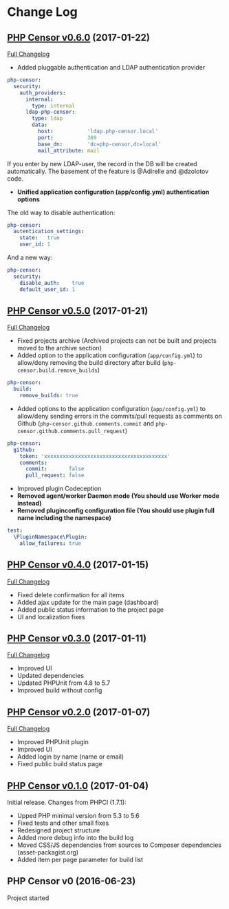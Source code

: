 Change Log
==========

## [PHP Censor v0.6.0](https://github.com/corpsee/php-censor/tree/0.6.0) (2017-01-22)

[Full Changelog](https://github.com/corpsee/php-censor/compare/0.5.0...0.6.0)

* Added pluggable authentication and LDAP authentication provider

```yml
php-censor:
  security:
    auth_providers:
      internal:
        type: internal
      ldap-php-censor:
        type: ldap
        data:
          host:           'ldap.php-censor.local'
          port:           389
          base_dn:        'dc=php-censor,dc=local'
          mail_attribute: mail
```

If you enter by new LDAP-user, the record in the DB will be created automatically. The basement of the feature is @Adirelle and @dzolotov code.

* **Unified application configuration (app/config.yml) authentication options**

The old way to disable authentication:

```yml
php-censor:
  autentication_settings:
    state:   true
    user_id: 1
```

And a new way:

```yml
php-censor:
  security:
    disable_auth:    true
    default_user_id: 1
```

## [PHP Censor v0.5.0](https://github.com/corpsee/php-censor/tree/0.5.0) (2017-01-21)

[Full Changelog](https://github.com/corpsee/php-censor/compare/0.4.0...0.5.0)

* Fixed projects archive (Archived projects can not be built and projects moved to the archive section)
* Added option to the application configuration (`app/config.yml`) to allow/deny removing the build directory after build (`php-censor.build.remove_builds`)

```yml
php-censor:
  build:
    remove_builds: true
```

* Added options to the application configuration (`app/config.yml`) to allow/deny sending errors in the commits/pull requests as comments on Github (`php-censor.github.comments.commit` and `php-censor.github.comments.pull_request`)

```yml
php-censor:
  github:
    token: 'xxxxxxxxxxxxxxxxxxxxxxxxxxxxxxxxxxxxxxxx'
    comments:
      commit:       false
      pull_request: false
```

* Improved plugin Codeception
* **Removed agent/worker Daemon mode (You should use Worker mode instead)**
* **Removed pluginconfig configuration file (You should use plugin full name including the namespace)**

```yml
test:
  \PluginNamespace\Plugin:
    allow_failures: true
```

## [PHP Censor v0.4.0](https://github.com/corpsee/php-censor/tree/0.4.0) (2017-01-15)

[Full Changelog](https://github.com/corpsee/php-censor/compare/0.3.0...0.4.0)

* Fixed delete confirmation for all items
* Added ajax update for the main page (dashboard)
* Added public status information to the project page
* UI and localization fixes

## [PHP Censor v0.3.0](https://github.com/corpsee/php-censor/tree/0.3.0) (2017-01-11)

[Full Changelog](https://github.com/corpsee/php-censor/compare/0.2.0...0.3.0)

* Improved UI
* Updated dependencies
* Updated PHPUnit from 4.8 to 5.7
* Improved build without config

## [PHP Censor v0.2.0](https://github.com/corpsee/php-censor/tree/0.2.0) (2017-01-07)

[Full Changelog](https://github.com/corpsee/php-censor/compare/0.1.0...0.2.0)

* Improved PHPUnit plugin
* Improved UI
* Added login by name (name or email)
* Fixed public build status page

## [PHP Censor v0.1.0](https://github.com/corpsee/php-censor/tree/0.1.0) (2017-01-04)

Initial release. Changes from PHPCI (1.7.1):

* Upped PHP minimal version from 5.3 to 5.6
* Fixed tests and other small fixes
* Redesigned project structure
* Added more debug info into the build log
* Moved CSS/JS dependencies from sources to Composer dependencies (asset-packagist.org)
* Added item per page parameter for build list

## PHP Censor v0 (2016-06-23)

Project started
